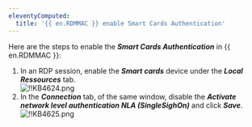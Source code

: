 ```yaml
---
eleventyComputed:
  title: '{{ en.RDMMAC }} enable Smart Cards Authentication'
---
```

Here are the steps to enable the ***Smart Cards Authentication*** in {{ en.RDMMAC }}:  

1. In an RDP session, enable the ***Smart cards*** device under the ***Local Ressources*** tab.  
![!!KB4624.png](https://webdevolutions.azureedge.net/docs/en/kb/KB4624.png)
1. In the ***Connection*** tab, of the same window, disable the ***Activate network level authentication NLA (SingleSighOn)*** and click ***Save***.  
![!!KB4625.png](https://webdevolutions.azureedge.net/docs/en/kb/KB4625.png)
